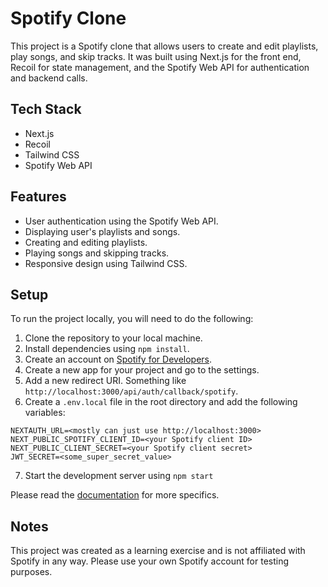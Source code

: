 # Spotify Clone

This project is a Spotify clone that allows users to create and edit playlists, play songs, and skip tracks. It was built using Next.js for the front end, Recoil for state management, and the Spotify Web API for authentication and backend calls.

## Tech Stack

- Next.js
- Recoil
- Tailwind CSS
- Spotify Web API

## Features

- User authentication using the Spotify Web API.
- Displaying user's playlists and songs.
- Creating and editing playlists.
- Playing songs and skipping tracks.
- Responsive design using Tailwind CSS.

## Setup

To run the project locally, you will need to do the following:

1. Clone the repository to your local machine.
2. Install dependencies using `npm install`.
3. Create an account on [Spotify for Developers](https://developer.spotify.com/).
4. Create a new app for your project and go to the settings.
5. Add a new redirect URI. Something like `http://localhost:3000/api/auth/callback/spotify`.
6. Create a `.env.local` file in the root directory and add the following variables:
```
NEXTAUTH_URL=<mostly can just use http://localhost:3000>
NEXT_PUBLIC_SPOTIFY_CLIENT_ID=<your Spotify client ID>
NEXT_PUBLIC_CLIENT_SECRET=<your Spotify client secret>
JWT_SECRET=<some_super_secret_value>
```
7. Start the development server using `npm start`

Please read the [documentation](https://developer.spotify.com/documentation/) for more specifics.

## Notes

This project was created as a learning exercise and is not affiliated with Spotify in any way. Please use your own Spotify account for testing purposes.
